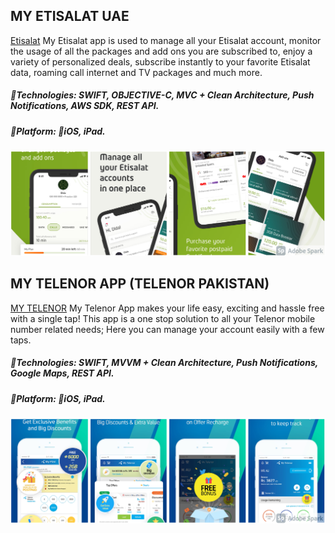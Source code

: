 ## MY ETISALAT UAE

[Etisalat](https://apps.apple.com/us/app/my-etisalat-%20uae/id866147547?app=itunes&ign-mpt=uo%3D4) My Etisalat app is used to manage all your Etisalat account, monitor the usage of all the packages and add ons you are subscribed to, enjoy a variety of personalized deals, subscribe instantly to your favorite Etisalat data, roaming call internet and TV packages and much more.

##### 🔨Technologies: SWIFT, OBJECTIVE-C, MVC + Clean Architecture, Push Notifications, AWS SDK, REST API.
##### 🚀Platform: 📱iOS, iPad.
<p align="center">
<a href="https://apps.apple.com/us/app/my-etisalat-%20uae/id866147547?app=itunes&ign-mpt=uo%3D4" target="_blank"><img src="Images/Etisalat.png" width="900" title="Etisalat"></a>
</p>

## MY TELENOR APP (TELENOR PAKISTAN)
[MY TELENOR](https://apps.apple.com/us/app/my-telenor/id1087721779?app=itunes&ign-%20mpt=uo%3D4) My Telenor App makes your life easy, exciting and hassle free with a single tap! This app is a one stop solution to all your Telenor mobile number related needs; Here you can manage your account easily with a few taps.

##### 🔨Technologies: SWIFT, MVVM + Clean Architecture, Push Notifications, Google Maps, REST API.
##### 🚀Platform: 📱iOS, iPad.
<p align="center">
<a href="https://apps.apple.com/us/app/my-telenor/id1087721779?app=itunes&ign-%20mpt=uo%3D4" target="_blank"><img src="Images/Telenor.png" width="900" title="Telenor"></a>
</p>

